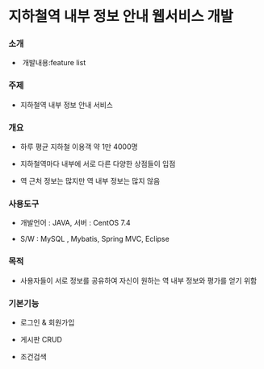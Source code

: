 # 지하철역 내부 정보 안내 웹서비스 개발

### 소개

-  개발내용:feature list

### 주제
 
 - 지하철역 내부 정보 안내 서비스

### 개요

 - 하루 평균 지하철 이용객 약 1만 4000명
 
 - 지하철역마다 내부에 서로 다른 다양한 상점들이 입점
 
 - 역 근처 정보는 많지만 역 내부 정보는 많지 않음
 
### 사용도구

- 개발언어 : JAVA, 서버 : CentOS 7.4

- S/W : MySQL , Mybatis, Spring MVC, Eclipse

### 목적

-	사용자들이 서로 정보를 공유하여 자신이 원하는 역 내부 정보와 평가를 얻기 위함

### 기본기능

-	로그인 & 회원가입 

-	게시판 CRUD

- 조건검색

